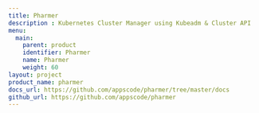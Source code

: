 ```yaml
---
title: Pharmer
description : Kubernetes Cluster Manager using Kubeadm & Cluster API
menu:
  main:
    parent: product
    identifier: Pharmer
    name: Pharmer
    weight: 60
layout: project
product_name: pharmer
docs_url: https://github.com/appscode/pharmer/tree/master/docs
github_url: https://github.com/appscode/pharmer
---
```

